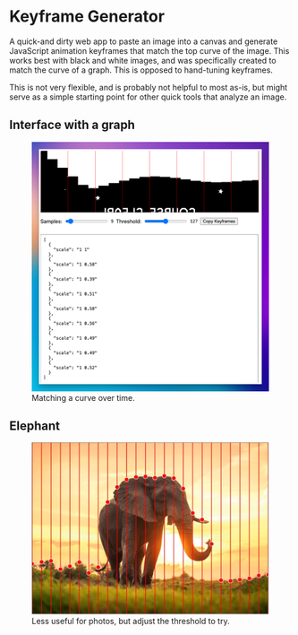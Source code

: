 # Keyframe Generator

A quick-and dirty web app to paste an image into a canvas and generate JavaScript animation keyframes that match the top curve of the image. This works best with black and white images, and was specifically created to match the curve of a graph. This is opposed to hand-tuning keyframes.

This is not very flexible, and is probably not helpful to most as-is, but might serve as a simple starting point for other quick tools that analyze an image.

## Interface with a graph

<figure>
	<img src="./screenshot.png">
	</figcaption>
		Matching a curve over time.
	<figcaption>
</figure>

## Elephant

<figure>
	<img src="./elephant.jpg">
	<figcaption>
		Less useful for photos, but adjust the threshold to try.
	</figcaption>
</figure>

